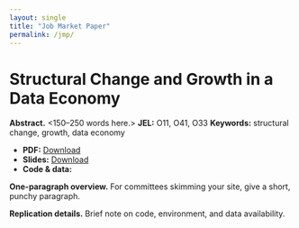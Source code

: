 ```yaml
---
layout: single
title: "Job Market Paper"
permalink: /jmp/
---
```


# Structural Change and Growth in a Data Economy
**Abstract.** <150–250 words here.>
**JEL:** O11, O41, O33
**Keywords:** structural change, growth, data economy

- **PDF:** [Download](/files/JMP.pdf)  
- **Slides:** [Download](/files/JMP_slides.pdf)
- **Code & data:** 

**One-paragraph overview.** For committees skimming your site, give a short, punchy paragraph.

**Replication details.** Brief note on code, environment, and data availability.